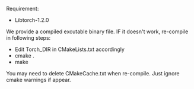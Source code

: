 Requirement:

 *   Libtorch-1.2.0


We provide a compiled excutable binary file. IF it doesn't work, re-compile in following steps:

*   Edit Torch_DIR in CMakeLists.txt accordingly
*   cmake .
*   make

You may need to delete CMakeCache.txt when re-compile. Just ignore cmake warnings if appear.


